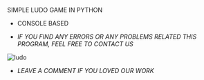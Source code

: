 SIMPLE LUDO GAME IN PYTHON
- CONSOLE BASED



- *IF YOU FIND ANY ERRORS OR ANY PROBLEMS RELATED THIS PROGRAM, FEEL FREE TO CONTACT US*  

![ludo](https://github.com/saqib772/Ludo-Game/assets/121972215/18bcd853-8e3c-4e45-8ad7-12e33287c896)


- *LEAVE A COMMENT IF YOU LOVED OUR WORK*
